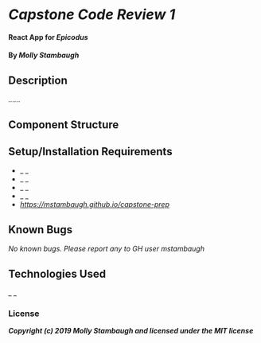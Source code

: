 # _Capstone Code Review 1_

#### React App for _**Epicodus**_

#### By _**Molly Stambaugh**_

## Description

_......_
## Component Structure 


## Setup/Installation Requirements

* _ _
* _ _
* _ _ 
* _ _
* _https://mstambaugh.github.io/capstone-prep_


## Known Bugs

_No known bugs. Please report any to GH user mstambaugh_



## Technologies Used

_ _

### License


**_Copyright (c) 2019 Molly Stambaugh and licensed under the MIT license_**
